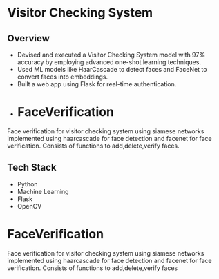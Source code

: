 # Visitor Checking System

## Overview
- Devised and executed a Visitor Checking System model with 97% accuracy by employing advanced one-shot learning techniques.
- Used ML models like HaarCascade to detect faces and FaceNet to convert faces into embeddings.
- Built a web app using Flask for real-time authentication.
- # FaceVerification
Face verification for visitor checking system using siamese networks implemented using haarcascade for face detection and facenet for face verification.
Consists of functions to add,delete,verify faces.

## Tech Stack
- Python
- Machine Learning
- Flask
- OpenCV
# FaceVerification
Face verification for visitor checking system using siamese networks implemented using haarcascade for face detection and facenet for face verification.
Consists of functions to add,delete,verify faces

